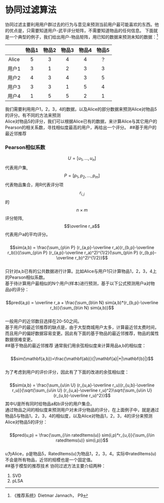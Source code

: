 # 协同过滤算法

协同过滤主要利用用户群过去的行为与意见来预测当前用户最可能喜欢的东西。他的优点是，只需要知道用户-武平评分矩阵，不需要知道物品的任何信息。  下面就是一个典型的例子，我们给出用户-物品矩阵，用已知的数据来预测未知的数据：[^1]

|  | 物品1 | 物品2 | 物品3 | 物品4 | 物品5 |
| :---: | :---: | :---: | :---: | :---: | :---: |
| Alice | 5 | 3 | 4 | 4 | ？ |
| 用户1 | 3 | 1 | 2 | 3 | 3 |
| 用户2 | 4 | 3 | 4 | 3 | 5 |
| 用户3 | 3 | 3 | 1 | 5 | 4 |
| 用户4 | 1 | 5 | 5 | 2 | 1 |

我们需要利用用户1，2，3，4的数据，以及Alice的部分数据来预测Alice对物品5的评分。有不同的方法来预测  
Alice对物品5的评分，我们可以根据Alice已有的数据，来计算Alice与其它用户的Pearson的相关系数，寻找相似度最高的用户，再给出一个评分。
##基于用户的最近邻推荐
### Pearson相似系数
$$U=[u_1,...,u_n]$$代表用户集,$$P=[p_1,p_2,...,p_m]$$代表物品集合，用R代表评分项$$r_{i,j}$$的$$n\times m$$评分矩阵,$$\overline r_a$$代表用户a的平均评分。  
&emsp;&emsp;$$sim(a,b) = \frac{\sum_{p\in P} (r_{a,p}-\overline r_a)(r_{b,p}-\overline r_b)}{(\sum_{p\in P} (r_{a,p}-\overline r_a)^2)^{1/2}(\sum_{p\in P} (r_{b,p}-\overline r_b)^2)^{1/2}}$$  
只针对a,b已有的公共数据进行计算。比如Alice与用户1只计算物品1，2，3，4上的Pearson相似系数。  
基于待计算用户最相似的N个用户\(样本\)进行预测，基于以下公式预测用户a对物品p的评分：  
&emsp;&emsp;$$pred(a,p) = \overline r_a + \frac{\sum_{b\in N} sim(a,b)*(r_{b,p}-\overline r_b)}{\sum_{b\in N} sim(a,b)}$$  
一般用户的近邻数目选择在20-50之间。  
基于用户的最近邻推荐的缺点是，由于大型商城用户太多，计算最近邻太费时间，而且用户的偏好数据容易变更。因此有下面的基于物品的最近邻推荐，物品的属性数据很难变更。    
##基于物品的最近邻推荐
通常我们用余弦相似度来计算用品a,b的相似度：  
&emsp;&emsp;$$sim(\mathbf{a,b})=\frac{\mathbf{ab}}{|\mathbf{a}|*|\mathbf{b}|}$$  
为了考虑到用户的评价评分，因此有了下面的改进的余弦相似度：     
&emsp;&emsp;$$sim(a,b) = \frac{\sum_{u\in U} (r_{u,a}-\overline r_u)(r_{u,b}-\overline r_u)}{\sqrt{\sum_{u\in U} (r_{u,a}-\overline r_u)^2}\sqrt{\sum_{u\in U} (r_{u,b}-\overline r_u)^2}}$$ 
其中U是所有同时给物品a和b评分的用户集合。  
通过物品之间的相似度来预测用户对未评分物品的评分，在上面例子中，就是通过物品5与物品1，2，3，4的相似度，以及Alice对物品1，2，3，4的评分来预测Alice对物品5的评分：  
&emsp;&emsp;$$pred(u,p) = \frac{\sum_{i\in ratedItems(u)} sim(i,p)*r_{u,i}}{\sum_{i\in ratedItems(u)} sim(i,p)}$$  
u为Alice，p是物品5，RatedItems(u)为物品1，2，3，4。实际中ratedItems(u)不会是所有物品，近邻的规模也是一个固定值。  
##基于模型的推荐技术
协同过滤方法主要介绍两种：  
1. SVD  
2. pLSA

[^1]: 《推荐系统》Dietmar Jannach， P9

